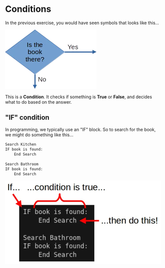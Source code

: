 # Conditions

In the previous exercise, you would have seen symbols that looks like this...

![](images/flowchartCondition.webp)

This is a **Condition**.
It checks if something is **True** or **False**, and decides what to do based on the answer.

## "IF" condition

In programming, we typically use an "IF" block.
So to search for the book, we might do something like this...

```
Search Kitchen
IF book is found:
    End Search

Search Bathroom
IF book is found:
    End Search
```

![](images/ifExplanation.webp)
